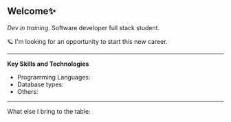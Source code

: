 ## Welcome✨

*Dev in training*. Software developer full stack student.

🪐 I'm looking for an opportunity to start this new career.

---

**Key Skills and Technologies**
- Programming Languages:
- Database types:
- Others:

---

What else I bring to the table:


